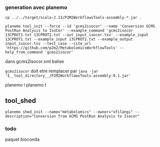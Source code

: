 ### generation avec planemo

```
cp ../../target/scala-2.13/P2M2WorkflowsTools-assembly-*.jar .

planemo tool_init --force --id 'gcms2isocor' --name 'Conversion GCMS PostRun Analysis to IsoCor' --example_command 'gcms2isocor 13CPROT1.txt 13CPROT2.txt --out input_isocor.tsv' --example_input 13CPROT1.txt --example_input 13CPROT2.txt --example_output input_isocor.tsv --test_case --cite_url 'https://github.com/p2m2/MetabolomicsWorkflowTools' --help_from_command 'gcms2isocor'
```

dans gcms2isocor.xml balise <command>

`gcms2isocor` doit etre remplacer par `java -jar '$__tool_directory__/P2M2WorkflowsTools-assembly-0.1.jar'`

planemo l
planemo t

## tool_shed
```
planemo shed_init --name="metabolomics" --owner="ofilangi" --description="Conversion from GCMS PostRun Analysis to Isocor"
```
### todo

paquet bioconda

